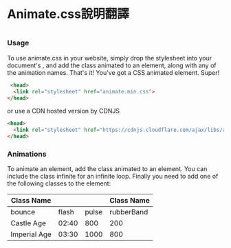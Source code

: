 
<h1>Animate.css說明翻譯<h1>
  
 <h3>Usage</h3>
<p>To use animate.css in your website, simply drop the stylesheet into your document's <head>, and add the class animated to an element, along with any of the animation names. That's it! You've got a CSS animated element. Super!</p>
  

```html
 <head>
  <link rel="stylesheet" href="animate.min.css">
</head> 
```

<p>
  or use a CDN hosted version by CDNJS </p>

```html
<head>
  <link rel="stylesheet" href="https://cdnjs.cloudflare.com/ajax/libs/animate.css/3.7.2/animate.min.css">
</head>
```

<h3>Animations</h3>
<p>To animate an element, add the class animated to an element. You can include the class infinite for an infinite loop. Finally you need to add one of the following classes to the element:</p>


Class Name    |       |      | Class Name
------------  | ----  | ---  | ---  
bounce        | flash |pulse | rubberBand 
Castle Age    | 02:40 |800   | 200 
Imperial Age  | 03:30 |1000  | 800 
